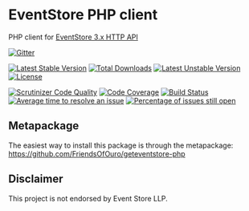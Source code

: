 EventStore PHP client
=====================

PHP client for [EventStore 3.x HTTP API](http://docs.geteventstore.com/http-api/latest)

[![Gitter](https://badges.gitter.im/Join%20Chat.svg)](https://gitter.im/FriendsOfOuro/geteventstore-php-core?utm_source=badge&utm_medium=badge&utm_campaign=pr-badge)

[![Latest Stable Version](https://poser.pugx.org/friendsofouro/geteventstore-core/v/stable.svg)](https://packagist.org/packages/friendsofouro/geteventstore-core) [![Total Downloads](https://poser.pugx.org/friendsofouro/geteventstore-core/downloads.svg)](https://packagist.org/packages/friendsofouro/geteventstore-core) [![Latest Unstable Version](https://poser.pugx.org/friendsofouro/geteventstore-core/v/unstable.svg)](https://packagist.org/packages/friendsofouro/geteventstore-core) [![License](https://poser.pugx.org/friendsofouro/geteventstore-core/license.svg)](https://packagist.org/packages/friendsofouro/geteventstore-core)

[![Scrutinizer Code Quality](https://scrutinizer-ci.com/g/FriendsOfOuro/geteventstore-php-core/badges/quality-score.png?b=master)](https://scrutinizer-ci.com/g/FriendsOfOuro/geteventstore-php-core/?branch=master)
[![Code Coverage](https://scrutinizer-ci.com/g/FriendsOfOuro/geteventstore-php-core/badges/coverage.png?b=master)](https://scrutinizer-ci.com/g/FriendsOfOuro/geteventstore-php-core/?branch=master)
[![Build Status](https://travis-ci.org/FriendsOfOuro/geteventstore-php-core.svg?branch=master)](https://travis-ci.org/FriendsOfOuro/geteventstore-php-core)
[![Average time to resolve an issue](http://isitmaintained.com/badge/resolution/FriendsOfOuro/geteventstore-php-core.svg)](http://isitmaintained.com/project/FriendsOfOuro/geteventstore-php-core "Average time to resolve an issue")
[![Percentage of issues still open](http://isitmaintained.com/badge/open/FriendsOfOuro/geteventstore-php-core.svg)](http://isitmaintained.com/project/FriendsOfOuro/geteventstore-php-core "Percentage of issues still open")

Metapackage
-----------
The easiest way to install this package is through the metapackage:
https://github.com/FriendsOfOuro/geteventstore-php

Disclaimer
----------

This project is not endorsed by Event Store LLP.
